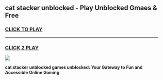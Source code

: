 
## cat stacker unblocked - Play Unblocked Gmaes & Free
<h3>
<a href="https://news.freeplayer.one?title=cat_stacker_unblocked&ref=23F">CLICK TO PLAY</a></h3>
<hr>

<h3>
<a href="https://news.freeplayer.one?title=cat_stacker_unblocked&ref=23F">CLICK 2 PLAY</a>
  
</h3>

<a href="https://news.freeplayer.one?title=cat_stacker_unblocked&ref=23F/"><img src="https://clearcache.store/games.png"></a>


**cat stacker unblocked games unblocked: Your Gateway to Fun and Accessible Online Gaming**
